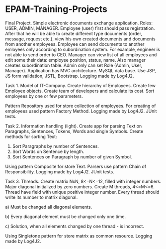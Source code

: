 # EPAM-Training-Projects
Final Project.
Simple electronic documents exchange application.
Roles: USER, ADMIN, MANAGER. 
Employee (user) first should pass registration. After that he will be able to create different type documents (order, message, request etc.), view his own created documents and documents from another employees. Employee can send documents to another emloyees only according to subordination system. For example, engineer is not able to send order to CEO.
Manager can view list of all employees and edit some their data: employee position, status, name. Also manager creates subordination table.
Admin only can set Role (Admin, User, Manager).
Application has MVC architecture. MySQL data base. Use JSP, JS form validation, JSTL, Bootstrap. Logging made by Log4J2.


Task 1. Model of IT-Company.
Create hierarchy of Employees. Create few Employee objects. Create team of developers and calculate its cost. Sort employees by one or few parameters.

Pattern Repository used for store collection of employees.
For creating of employees used pattern Factory Method.
Logging made by Log4J2.
JUnit tests.

Task 2. Information handling (light).
Create app for parsing Text on Paragraphs, Sentences, Tokens, Words and single Symbols. 
Create methods for sorting Text:
1. Sort Paragraphs by number of Sentences.
2. Sort Words on Sentence by length.
3. Sort Sentences on Paragraph by number of given Symbol.

Using pattern Composite for store Text. Parsers use pattern Chain of Responsibility.
Logging made by Log4J2.
JUnit tests.

Task 3. Threads.
Create matrix NxN, 8<=N<=12, filled with integer numbers. Major diagonal initialized by zero numbers.
Create M threads, 4<=M<=6. Thread have field with unique positive integer number. Every thread should write its number to matrix diagonal.

a) Must be changed all diagonal elements.

b) Every diagonal element must be changed only one time.

c) Solution, when all elements changed by one thread - is incorrect.

Using Singletone pattern for store matrix as common resource.
Logging made by Log4J2.








